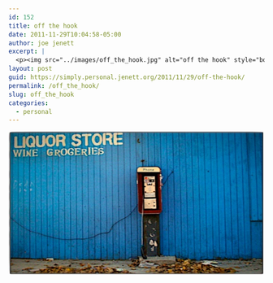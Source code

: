 ```yaml
---
id: 152
title: off the hook
date: 2011-11-29T10:04:58-05:00
author: joe jenett
excerpt: |
  <p><img src="../images/off_the_hook.jpg" alt="off the hook" style="border:none;" /></p>
layout: post
guid: https://simply.personal.jenett.org/2011/11/29/off-the-hook/
permalink: /off_the_hook/
slug: off_the_hook
categories:
  - personal
---
```

<img src="../images/off_the_hook.jpg" alt="off the hook" style="border:none;" />